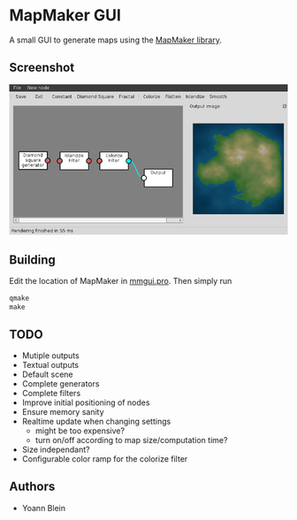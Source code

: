 # MapMaker GUI
A small GUI to generate maps using the [MapMaker library](https://github.com/jube/mapmaker).

## Screenshot
![MapMaker GUI screenshot](./doc/screenshot.png)

## Building
Edit the location of MapMaker in [mmgui.pro](./mmgui.pro). Then simply run

    qmake
    make

## TODO
* Mutiple outputs
* Textual outputs
* Default scene
* Complete generators
* Complete filters
* Improve initial positioning of nodes
* Ensure memory sanity
* Realtime update when changing settings
    * might be too expensive?
    * turn on/off according to map size/computation time?
* Size independant?
* Configurable color ramp for the colorize filter

## Authors
- Yoann Blein
